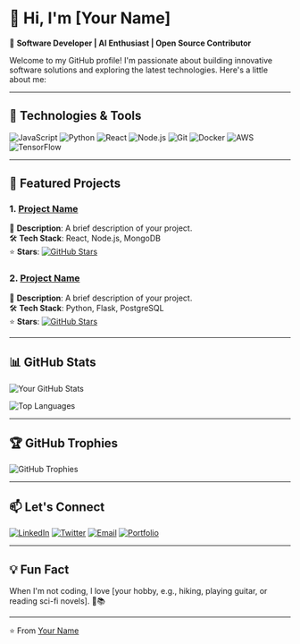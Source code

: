 # 👋 Hi, I'm [Your Name]

🚀 **Software Developer | AI Enthusiast | Open Source Contributor**

Welcome to my GitHub profile! I'm passionate about building innovative software solutions and exploring the latest technologies. Here's a little about me:

---

## 🔧 Technologies & Tools

![JavaScript](https://img.shields.io/badge/-JavaScript-F7DF1E?style=flat&logo=javascript&logoColor=black)
![Python](https://img.shields.io/badge/-Python-3776AB?style=flat&logo=python&logoColor=white)
![React](https://img.shields.io/badge/-React-61DAFB?style=flat&logo=react&logoColor=black)
![Node.js](https://img.shields.io/badge/-Node.js-339933?style=flat&logo=node.js&logoColor=white)
![Git](https://img.shields.io/badge/-Git-F05032?style=flat&logo=git&logoColor=white)
![Docker](https://img.shields.io/badge/-Docker-2496ED?style=flat&logo=docker&logoColor=white)
![AWS](https://img.shields.io/badge/-AWS-232F3E?style=flat&logo=amazon-aws&logoColor=white)
![TensorFlow](https://img.shields.io/badge/-TensorFlow-FF6F00?style=flat&logo=tensorflow&logoColor=white)

---

## 🚀 Featured Projects

### 1. [Project Name](https://github.com/yourusername/project-repo)
📝 **Description**: A brief description of your project.  
🛠️ **Tech Stack**: React, Node.js, MongoDB  
⭐ **Stars**: [![GitHub Stars](https://img.shields.io/github/stars/yourusername/project-repo?style=social)](https://github.com/yourusername/project-repo)

### 2. [Project Name](https://github.com/yourusername/project-repo)
📝 **Description**: A brief description of your project.  
🛠️ **Tech Stack**: Python, Flask, PostgreSQL  
⭐ **Stars**: [![GitHub Stars](https://img.shields.io/github/stars/yourusername/project-repo?style=social)](https://github.com/yourusername/project-repo)

---

## 📊 GitHub Stats

![Your GitHub Stats](https://github-readme-stats.vercel.app/api?username=yourusername&show_icons=true&theme=radical)

![Top Languages](https://github-readme-stats.vercel.app/api/top-langs/?username=yourusername&layout=compact&theme=radical)

---

## 🏆 GitHub Trophies

![GitHub Trophies](https://github-profile-trophy.vercel.app/?username=yourusername&theme=radical&row=2&column=3)

---

## 📫 Let's Connect

[![LinkedIn](https://img.shields.io/badge/-LinkedIn-0077B5?style=flat&logo=linkedin&logoColor=white)](https://www.linkedin.com/in/yourprofile/)
[![Twitter](https://img.shields.io/badge/-Twitter-1DA1F2?style=flat&logo=twitter&logoColor=white)](https://twitter.com/yourhandle)
[![Email](https://img.shields.io/badge/-Email-D14836?style=flat&logo=gmail&logoColor=white)](mailto:youremail@example.com)
[![Portfolio](https://img.shields.io/badge/-Portfolio-FF7139?style=flat&logo=google-chrome&logoColor=white)](https://yourportfolio.com)

---

## 💡 Fun Fact

When I'm not coding, I love [your hobby, e.g., hiking, playing guitar, or reading sci-fi novels]. 🎸📚

---

⭐️ From [Your Name](https://github.com/yourusername)
